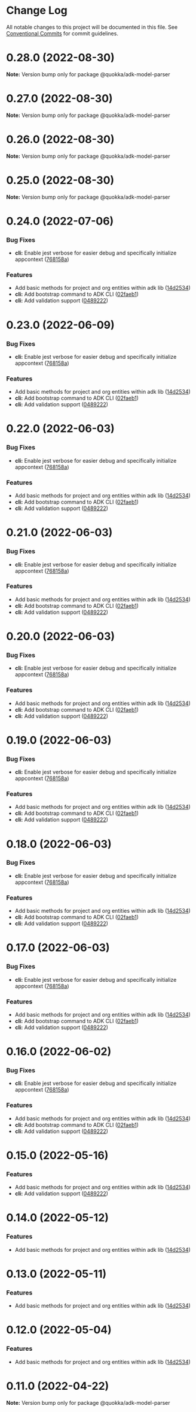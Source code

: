 # Change Log

All notable changes to this project will be documented in this file.
See [Conventional Commits](https://conventionalcommits.org) for commit guidelines.

# 0.28.0 (2022-08-30)

**Note:** Version bump only for package @quokka/adk-model-parser





# 0.27.0 (2022-08-30)

**Note:** Version bump only for package @quokka/adk-model-parser





# 0.26.0 (2022-08-30)

**Note:** Version bump only for package @quokka/adk-model-parser





# 0.25.0 (2022-08-30)

**Note:** Version bump only for package @quokka/adk-model-parser





# 0.24.0 (2022-07-06)


### Bug Fixes

* **cli:** Enable jest verbose for easier debug and specifically initialize appcontext ([768158a](https://git.service.quokka.codes/v1/AEF-Team/ActionsDevKit/ActionsDevKit/commits/768158a6e6a30e44e982a73b867e85d8dc1b778f))


### Features

* Add basic methods for project and org entities within adk lib ([14d2534](https://git.service.quokka.codes/v1/AEF-Team/ActionsDevKit/ActionsDevKit/commits/14d2534f906bb75d35ead3fc0ba6d137eaeffe71))
* **cli:** Add bootstrap command to ADK CLI ([02faeb1](https://git.service.quokka.codes/v1/AEF-Team/ActionsDevKit/ActionsDevKit/commits/02faeb1dc73232c6aad5580cb19f35b4d08b4c6a))
* **cli:** Add validation support ([0489222](https://git.service.quokka.codes/v1/AEF-Team/ActionsDevKit/ActionsDevKit/commits/048922200afffa6e877b7ff2c08ed5368de6ac21))





# 0.23.0 (2022-06-09)


### Bug Fixes

* **cli:** Enable jest verbose for easier debug and specifically initialize appcontext ([768158a](https://git.service.quokka.codes/v1/AEF-Team/ActionsDevKit/ActionsDevKit/commits/768158a6e6a30e44e982a73b867e85d8dc1b778f))


### Features

* Add basic methods for project and org entities within adk lib ([14d2534](https://git.service.quokka.codes/v1/AEF-Team/ActionsDevKit/ActionsDevKit/commits/14d2534f906bb75d35ead3fc0ba6d137eaeffe71))
* **cli:** Add bootstrap command to ADK CLI ([02faeb1](https://git.service.quokka.codes/v1/AEF-Team/ActionsDevKit/ActionsDevKit/commits/02faeb1dc73232c6aad5580cb19f35b4d08b4c6a))
* **cli:** Add validation support ([0489222](https://git.service.quokka.codes/v1/AEF-Team/ActionsDevKit/ActionsDevKit/commits/048922200afffa6e877b7ff2c08ed5368de6ac21))





# 0.22.0 (2022-06-03)


### Bug Fixes

* **cli:** Enable jest verbose for easier debug and specifically initialize appcontext ([768158a](https://git.service.quokka.codes/v1/AEF-Team/ActionsDevKit/ActionsDevKit/commits/768158a6e6a30e44e982a73b867e85d8dc1b778f))


### Features

* Add basic methods for project and org entities within adk lib ([14d2534](https://git.service.quokka.codes/v1/AEF-Team/ActionsDevKit/ActionsDevKit/commits/14d2534f906bb75d35ead3fc0ba6d137eaeffe71))
* **cli:** Add bootstrap command to ADK CLI ([02faeb1](https://git.service.quokka.codes/v1/AEF-Team/ActionsDevKit/ActionsDevKit/commits/02faeb1dc73232c6aad5580cb19f35b4d08b4c6a))
* **cli:** Add validation support ([0489222](https://git.service.quokka.codes/v1/AEF-Team/ActionsDevKit/ActionsDevKit/commits/048922200afffa6e877b7ff2c08ed5368de6ac21))





# 0.21.0 (2022-06-03)


### Bug Fixes

* **cli:** Enable jest verbose for easier debug and specifically initialize appcontext ([768158a](https://git.service.quokka.codes/v1/AEF-Team/ActionsDevKit/ActionsDevKit/commits/768158a6e6a30e44e982a73b867e85d8dc1b778f))


### Features

* Add basic methods for project and org entities within adk lib ([14d2534](https://git.service.quokka.codes/v1/AEF-Team/ActionsDevKit/ActionsDevKit/commits/14d2534f906bb75d35ead3fc0ba6d137eaeffe71))
* **cli:** Add bootstrap command to ADK CLI ([02faeb1](https://git.service.quokka.codes/v1/AEF-Team/ActionsDevKit/ActionsDevKit/commits/02faeb1dc73232c6aad5580cb19f35b4d08b4c6a))
* **cli:** Add validation support ([0489222](https://git.service.quokka.codes/v1/AEF-Team/ActionsDevKit/ActionsDevKit/commits/048922200afffa6e877b7ff2c08ed5368de6ac21))





# 0.20.0 (2022-06-03)


### Bug Fixes

* **cli:** Enable jest verbose for easier debug and specifically initialize appcontext ([768158a](https://git.service.quokka.codes/v1/AEF-Team/ActionsDevKit/ActionsDevKit/commits/768158a6e6a30e44e982a73b867e85d8dc1b778f))


### Features

* Add basic methods for project and org entities within adk lib ([14d2534](https://git.service.quokka.codes/v1/AEF-Team/ActionsDevKit/ActionsDevKit/commits/14d2534f906bb75d35ead3fc0ba6d137eaeffe71))
* **cli:** Add bootstrap command to ADK CLI ([02faeb1](https://git.service.quokka.codes/v1/AEF-Team/ActionsDevKit/ActionsDevKit/commits/02faeb1dc73232c6aad5580cb19f35b4d08b4c6a))
* **cli:** Add validation support ([0489222](https://git.service.quokka.codes/v1/AEF-Team/ActionsDevKit/ActionsDevKit/commits/048922200afffa6e877b7ff2c08ed5368de6ac21))





# 0.19.0 (2022-06-03)


### Bug Fixes

* **cli:** Enable jest verbose for easier debug and specifically initialize appcontext ([768158a](https://git.service.quokka.codes/v1/AEF-Team/ActionsDevKit/ActionsDevKit/commits/768158a6e6a30e44e982a73b867e85d8dc1b778f))


### Features

* Add basic methods for project and org entities within adk lib ([14d2534](https://git.service.quokka.codes/v1/AEF-Team/ActionsDevKit/ActionsDevKit/commits/14d2534f906bb75d35ead3fc0ba6d137eaeffe71))
* **cli:** Add bootstrap command to ADK CLI ([02faeb1](https://git.service.quokka.codes/v1/AEF-Team/ActionsDevKit/ActionsDevKit/commits/02faeb1dc73232c6aad5580cb19f35b4d08b4c6a))
* **cli:** Add validation support ([0489222](https://git.service.quokka.codes/v1/AEF-Team/ActionsDevKit/ActionsDevKit/commits/048922200afffa6e877b7ff2c08ed5368de6ac21))





# 0.18.0 (2022-06-03)


### Bug Fixes

* **cli:** Enable jest verbose for easier debug and specifically initialize appcontext ([768158a](https://git.service.quokka.codes/v1/AEF-Team/ActionsDevKit/ActionsDevKit/commits/768158a6e6a30e44e982a73b867e85d8dc1b778f))


### Features

* Add basic methods for project and org entities within adk lib ([14d2534](https://git.service.quokka.codes/v1/AEF-Team/ActionsDevKit/ActionsDevKit/commits/14d2534f906bb75d35ead3fc0ba6d137eaeffe71))
* **cli:** Add bootstrap command to ADK CLI ([02faeb1](https://git.service.quokka.codes/v1/AEF-Team/ActionsDevKit/ActionsDevKit/commits/02faeb1dc73232c6aad5580cb19f35b4d08b4c6a))
* **cli:** Add validation support ([0489222](https://git.service.quokka.codes/v1/AEF-Team/ActionsDevKit/ActionsDevKit/commits/048922200afffa6e877b7ff2c08ed5368de6ac21))





# 0.17.0 (2022-06-03)


### Bug Fixes

* **cli:** Enable jest verbose for easier debug and specifically initialize appcontext ([768158a](https://git.service.quokka.codes/v1/AEF-Team/ActionsDevKit/ActionsDevKit/commits/768158a6e6a30e44e982a73b867e85d8dc1b778f))


### Features

* Add basic methods for project and org entities within adk lib ([14d2534](https://git.service.quokka.codes/v1/AEF-Team/ActionsDevKit/ActionsDevKit/commits/14d2534f906bb75d35ead3fc0ba6d137eaeffe71))
* **cli:** Add bootstrap command to ADK CLI ([02faeb1](https://git.service.quokka.codes/v1/AEF-Team/ActionsDevKit/ActionsDevKit/commits/02faeb1dc73232c6aad5580cb19f35b4d08b4c6a))
* **cli:** Add validation support ([0489222](https://git.service.quokka.codes/v1/AEF-Team/ActionsDevKit/ActionsDevKit/commits/048922200afffa6e877b7ff2c08ed5368de6ac21))





# 0.16.0 (2022-06-02)


### Bug Fixes

* **cli:** Enable jest verbose for easier debug and specifically initialize appcontext ([768158a](https://git.service.quokka.codes/v1/AEF-Team/ActionsDevKit/ActionsDevKit/commits/768158a6e6a30e44e982a73b867e85d8dc1b778f))


### Features

* Add basic methods for project and org entities within adk lib ([14d2534](https://git.service.quokka.codes/v1/AEF-Team/ActionsDevKit/ActionsDevKit/commits/14d2534f906bb75d35ead3fc0ba6d137eaeffe71))
* **cli:** Add bootstrap command to ADK CLI ([02faeb1](https://git.service.quokka.codes/v1/AEF-Team/ActionsDevKit/ActionsDevKit/commits/02faeb1dc73232c6aad5580cb19f35b4d08b4c6a))
* **cli:** Add validation support ([0489222](https://git.service.quokka.codes/v1/AEF-Team/ActionsDevKit/ActionsDevKit/commits/048922200afffa6e877b7ff2c08ed5368de6ac21))





# 0.15.0 (2022-05-16)


### Features

* Add basic methods for project and org entities within adk lib ([14d2534](https://git.service.quokka.codes/v1/AEF-Team/ActionsDevKit/ActionsDevKit/commits/14d2534f906bb75d35ead3fc0ba6d137eaeffe71))
* **cli:** Add validation support ([0489222](https://git.service.quokka.codes/v1/AEF-Team/ActionsDevKit/ActionsDevKit/commits/048922200afffa6e877b7ff2c08ed5368de6ac21))





# 0.14.0 (2022-05-12)


### Features

* Add basic methods for project and org entities within adk lib ([14d2534](https://git.service.quokka.codes/v1/AEF-Team/ActionsDevKit/ActionsDevKit/commits/14d2534f906bb75d35ead3fc0ba6d137eaeffe71))





# 0.13.0 (2022-05-11)


### Features

* Add basic methods for project and org entities within adk lib ([14d2534](https://git.service.quokka.codes/v1/AEF-Team/ActionsDevKit/ActionsDevKit/commits/14d2534f906bb75d35ead3fc0ba6d137eaeffe71))





# 0.12.0 (2022-05-04)


### Features

* Add basic methods for project and org entities within adk lib ([14d2534](https://git.service.quokka.codes/v1/AEF-Team/ActionsDevKit/ActionsDevKit/commits/14d2534f906bb75d35ead3fc0ba6d137eaeffe71))





# 0.11.0 (2022-04-22)

**Note:** Version bump only for package @quokka/adk-model-parser
